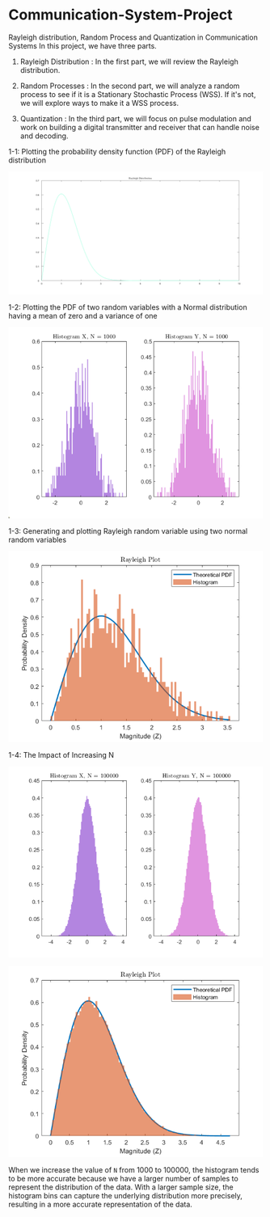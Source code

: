 # Communication-System-Project
Rayleigh distribution, Random Process and Quantization in Communication Systems
 In this project, we have three parts. 

1. Rayleigh Distribution : In the first part, we will review the Rayleigh distribution.

2. Random Processes : In the second part, we will analyze a random process to see if it is a Stationary Stochastic Process (WSS). If it's not, we will explore ways to make it a WSS process.

3. Quantization : In the third part, we will focus on pulse modulation and work on building a digital transmitter and receiver that can handle noise and decoding.

1-1: Plotting the probability density function (PDF) of the Rayleigh distribution
 
![image](image/Rayleigh_plot.png)

1-2: Plotting the PDF of two random variables with a Normal distribution having a mean of zero and a variance of one

![image](image/normal_N1.png)

1-3: Generating and plotting Rayleigh random variable using two normal random variables

![image](image/RayleighN1.png)

 1-4: The Impact of Increasing N

![image](image/normal_N2.png)

![image](image/RayleighN2.png)

 When we increase the value of `N` from 1000 to 100000, the histogram tends to be more accurate because we have a larger number of samples to represent the distribution of the data. With a larger sample size, the histogram bins can capture the underlying distribution more precisely, resulting in a more accurate representation of the data.